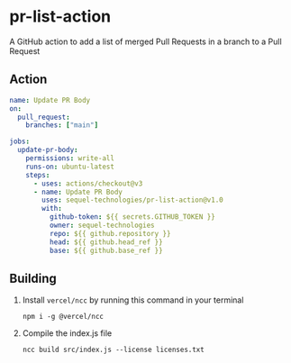 # pr-list-action
A GitHub action to add a list of merged Pull Requests in a branch to a Pull Request

## Action
```yaml
name: Update PR Body
on:
  pull_request:
    branches: ["main"]

jobs:
  update-pr-body:
    permissions: write-all
    runs-on: ubuntu-latest
    steps:
      - uses: actions/checkout@v3
      - name: Update PR Body
        uses: sequel-technologies/pr-list-action@v1.0
        with:
          github-token: ${{ secrets.GITHUB_TOKEN }}
          owner: sequel-technologies
          repo: ${{ github.repository }}
          head: ${{ github.head_ref }}
          base: ${{ github.base_ref }}
```

## Building

1. Install `vercel/ncc` by running this command in your terminal
    ```shell
    npm i -g @vercel/ncc
    ```

1. Compile the index.js file
    ```shell
    ncc build src/index.js --license licenses.txt
    ```
